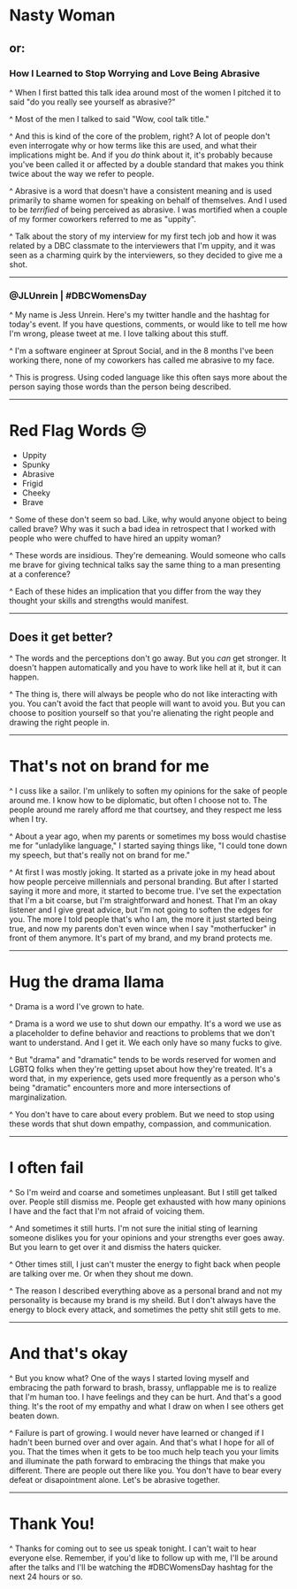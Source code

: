 # **Nasty** Woman 

## or:

### How I Learned to Stop Worrying and Love Being **Abrasive**

^ When I first batted this talk idea around most of the women I pitched it to said "do you really see yourself as abrasive?"

^ Most of the men I talked to said "Wow, cool talk title."

^ And this is kind of the core of the problem, right? A lot of people don't even interrogate why or how terms like this are used, and what their implications might be. And if you *do* think about it, it's probably because you've been called it or affected by a double standard that makes you think twice about the way we refer to people.

^ Abrasive is a word that doesn't have a consistent meaning and is used primarily to shame women for speaking on behalf of themselves. And I used to be *terrified* of being perceived as abrasive. I was mortified when a couple of my former coworkers referred to me as "uppity".

^ Talk about the story of my interview for my first tech job and how it was related by a DBC classmate to the interviewers that I'm uppity, and it was seen as a charming quirk by the interviewers, so they decided to give me a shot.

---

### @JLUnrein | #DBCWomensDay

^ My name is Jess Unrein. Here's my twitter handle and the hashtag for today's event. If you have questions, comments, or would like to tell me how I'm wrong, please tweet at me. I love talking about this stuff.

^ I'm a software engineer at Sprout Social, and in the 8 months I've been working there, none of my coworkers has called me abrasive to my face.

^ This is progress. Using coded language like this often says more about the person saying those words than the person being described.

---

# Red Flag Words :unamused:

- Uppity
- Spunky
- Abrasive
- Frigid
- Cheeky
- Brave

^ Some of these don't seem so bad. Like, why would anyone object to being called brave? Why was it such a bad idea in retrospect that I worked with people who were chuffed to have hired an uppity woman?

^ These words are insidious. They're demeaning. Would someone who calls me brave for giving technical talks say the same thing to a man presenting at a conference?

^ Each of these hides an implication that you differ from the way they thought your skills and strengths would manifest.

---

## Does it get better?

^ The words and the perceptions don't go away. But you *can* get stronger. It doesn't happen automatically and you have to work like hell at it, but it can happen.

^ The thing is, there will always be people who do not like interacting with you. You can't avoid the fact that people will want to avoid you. But you can choose to position yourself so that you're alienating the right people and drawing the right people in.

---

# That's not **on brand** for me

^ I cuss like a sailor. I'm unlikely to soften my opinions for the sake of people around me. I know how to be diplomatic, but often I choose not to. The people around me rarely afford me that courtsey, and they respect me less when I try.

^ About a year ago, when my parents or sometimes my boss would chastise me for "unladylike language," I started saying things like, "I could tone down my speech, but that's really not on brand for me."

^ At first I was mostly joking. It started as a private joke in my head about how people perceive millennials and personal branding. But after I started saying it more and more, it started to become true. I've set the expectation that I'm a bit coarse, but I'm straightforward and honest. That I'm an okay listener and I give great advice, but I'm not going to soften the edges for you. The more I told people that's who I am, the more it just started being true, and now my parents don't even wince when I say "motherfucker" in front of them anymore. It's part of my brand, and my brand protects me.

---

# Hug the drama llama

^ Drama is a word I've grown to hate.

^ Drama is a word we use to shut down our empathy. It's a word we use as a placeholder to define behavior and reactions to problems that we don't want to understand. And I get it. We each only have so many fucks to give.

^ But "drama" and "dramatic" tends to be words reserved for women and LGBTQ folks when they're getting upset about how they're treated. It's a word that, in my experience, gets used more frequently as a person who's being "dramatic" encounters more and more intersections of marginalization.

^ You don't have to care about every problem. But we need to stop using these words that shut down empathy, compassion, and communication.

---

# I often fail

^ So I'm weird and coarse and sometimes unpleasant. But I still get talked over. People still dismiss me. People get exhausted with how many opinions I have and the fact that I'm not afraid of voicing them.

^ And sometimes it still hurts. I'm not sure the initial sting of learning someone dislikes you for your opinions and your strengths ever goes away. But you learn to get over it and dismiss the haters quicker.

^ Other times still, I just can't muster the energy to fight back when people are talking over me. Or when they shout me down.

^ The reason I described everything above as a personal brand and not my personality is because my brand is my sheild. But I don't always have the energy to block every attack, and sometimes the petty shit still gets to me.

---

# And that's okay

^ But you know what? One of the ways I started loving myself and embracing the path forward to brash, brassy, unflappable me is to realize that I'm human too. I have feelings and they can be hurt. And that's a good thing. It's the root of my empathy and what I draw on when I see others get beaten down.

^ Failure is part of growing. I would never have learned or changed if I hadn't been burned over and over again. And that's what I hope for all of you. That the times when it gets to be too much help teach you your limits and illuminate the path forward to embracing the things that make you different. There are people out there like you. You don't have to bear every defeat or disapointment alone. Let's be abrasive together.

---

# Thank You!

^ Thanks for coming out to see us speak tonight. I can't wait to hear everyone else. Remember, if you'd like to follow up with me, I'll be around after the talks and I'll be watching the #DBCWomensDay hashtag for the next 24 hours or so.
